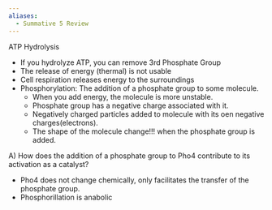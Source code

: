 ```yaml
---
aliases:
  - Summative 5 Review
---
```

ATP Hydrolysis
- If you hydrolyze ATP, you can remove 3rd Phosphate Group
- The release of energy (thermal) is not usable
- Cell respiration releases energy to the surroundings
- Phosphorylation: The addition of a phosphate group to some molecule.
	- When you add energy, the molecule is more unstable.
	- Phosphate group has a negative charge associated with it.
	- Negatively charged particles added to molecule with its oen negative charges(electrons).
	- The shape of the molecule change!!! when the phosphate group is added.

A) How does the addition of a phosphate group to Pho4 contribute to its activation as a catalyst?
- Pho4 does not change chemically, only facilitates the transfer of the phosphate group.
- Phosphorillation is anabolic